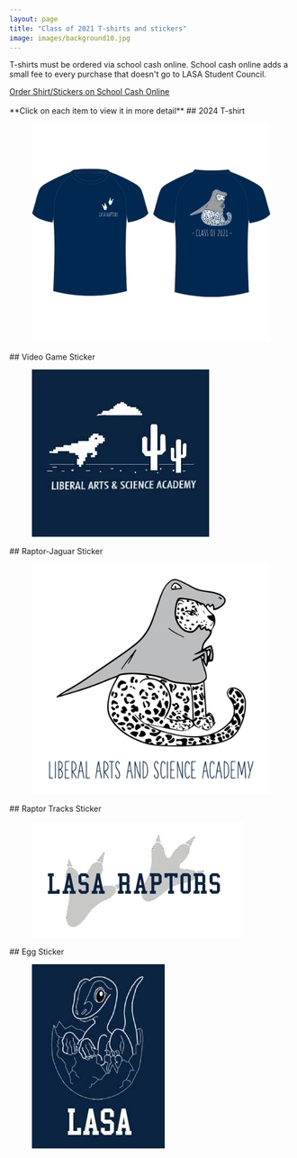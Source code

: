 ```yaml
---
layout: page
title: "Class of 2021 T-shirts and stickers"
image: images/background10.jpg
---
```

T-shirts must be ordered via school cash online. School cash online adds a small fee to every purchase that doesn't go to LASA Student Council.
<div markdown="0"><a href="https://example.com" target="_blank" class="btn btn--info">Order Shirt/Stickers on School Cash Online</a></div>
<br>
**Click on each item to view it in more detail**
## 2024 T-shirt
<figure>
    <a href="/images/2024shirt.jpg"><img src="/images/2021shirt.jpg"></a>
</figure>
## Video Game Sticker
<figure>
    <a href="/images/sticker1.jpg"><img src="/images/sticker1.jpg"></a>
</figure>
## Raptor-Jaguar Sticker
<figure>
    <a href="/images/sticker2.jpg"><img src="/images/sticker2.jpg"></a>
</figure>
## Raptor Tracks Sticker
<figure>
    <a href="/images/sticker3.jpg"><img src="/images/sticker3.jpg"></a>
</figure>
## Egg Sticker
<figure>
    <a href="/images/sticker4.jpg"><img src="/images/sticker4.jpg"></a>
</figure>
